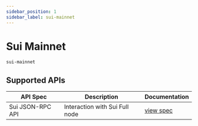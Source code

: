 ```yaml
---
sidebar_position: 1
sidebar_label: sui-mainnet
---
```


# Sui Mainnet

`sui-mainnet`

## Supported APIs

| API Spec         | Description                    | Documentation                                |
| ---------------- | ------------------------------ | -------------------------------------------- |
| Sui JSON-RPC API | Interaction with Sui Full node | [view spec](https://docs.sui.io/sui-api-ref) |
